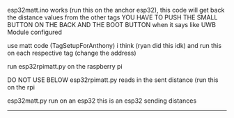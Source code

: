 

esp32matt.ino works (run this on the anchor esp32), this code will get back the distance values from the other tags YOU HAVE TO PUSH THE SMALL BUTTON ON THE BACK AND THE BOOT BUTTON when it says like UWB Module configured

use matt code (TagSetupForAnthony) i think (ryan did this idk) and run this on each respective tag (change the address)


run esp32rpimatt.py on the raspberry pi












DO NOT USE BELOW
esp32rpimatt.py reads in the sent distance (run this on the rpi

esp32matt.py run on an esp32 this is an esp32 sending distances 



_______
